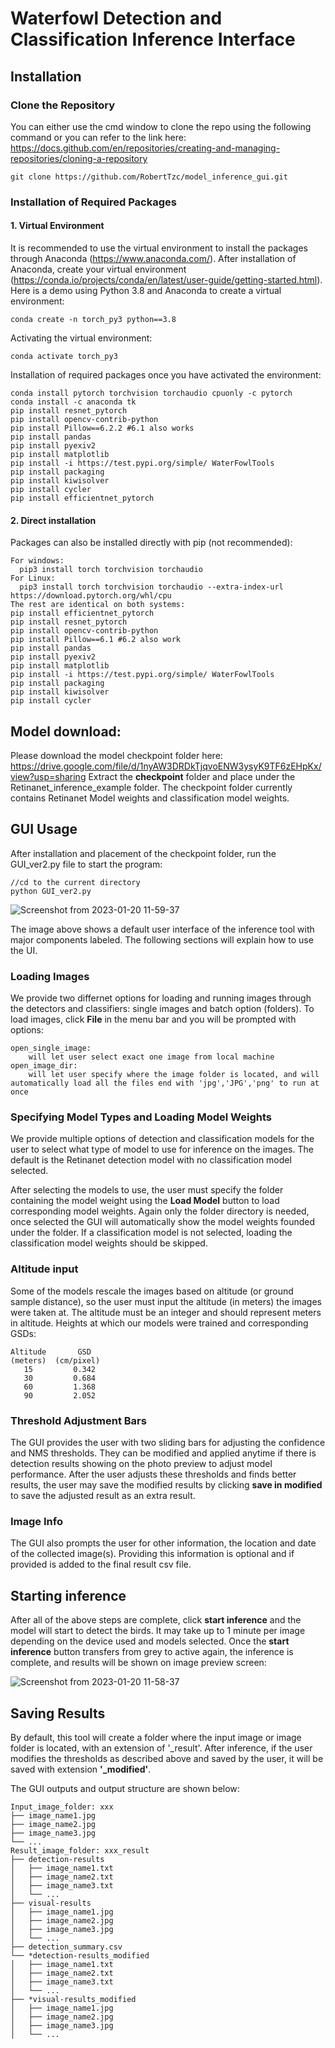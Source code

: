 # Waterfowl Detection and Classification Inference Interface


## Installation

### Clone the Repository
You can either use the cmd window to clone the repo using the following command or you can refer to the link here: https://docs.github.com/en/repositories/creating-and-managing-repositories/cloning-a-repository
```
git clone https://github.com/RobertTzc/model_inference_gui.git
```
### Installation of Required Packages
#### 1. Virtual Environment

It is recommended to use the virtual environment to install the packages through Anaconda (https://www.anaconda.com/). After installation of Anaconda, create your virtual environment (https://conda.io/projects/conda/en/latest/user-guide/getting-started.html). Here is a demo using Python 3.8 and Anaconda to create a virtual environment:
```
conda create -n torch_py3 python==3.8
```
Activating the virtual environment:
```
conda activate torch_py3
```
Installation of required packages once you have activated the environment:
```
conda install pytorch torchvision torchaudio cpuonly -c pytorch
conda install -c anaconda tk
pip install resnet_pytorch
pip install opencv-contrib-python
pip install Pillow==6.2.2 #6.1 also works
pip install pandas
pip install pyexiv2
pip install matplotlib
pip install -i https://test.pypi.org/simple/ WaterFowlTools
pip install packaging
pip install kiwisolver
pip install cycler
pip install efficientnet_pytorch
```
#### 2. Direct installation
Packages can also be installed directly with pip (not recommended):

```
For windows:
  pip3 install torch torchvision torchaudio
For Linux:
  pip3 install torch torchvision torchaudio --extra-index-url https://download.pytorch.org/whl/cpu
The rest are identical on both systems:
pip install efficientnet_pytorch
pip install resnet_pytorch
pip install opencv-contrib-python
pip install Pillow==6.1 #6.2 also work
pip install pandas
pip install pyexiv2
pip install matplotlib
pip install -i https://test.pypi.org/simple/ WaterFowlTools
pip install packaging
pip install kiwisolver
pip install cycler
```

## Model download:
Please download the model checkpoint folder here: https://drive.google.com/file/d/1nyAW3DRDkTjqvoENW3ysyK9TF6zEHpKx/view?usp=sharing 
Extract the **checkpoint** folder and place under the Retinanet_inference_example folder. The checkpoint folder currently contains Retinanet Model weights and classification model weights.

## GUI Usage
After installation and placement of the checkpoint folder, run the GUI_ver2.py file to start the program:
```
//cd to the current directory
python GUI_ver2.py
```
![Screenshot from 2023-01-20 11-59-37](https://user-images.githubusercontent.com/71574752/213773521-64013052-a17f-430c-9e7e-ac509a85f9ac.png)

The image above shows a default user interface of the inference tool with major components labeled. The following sections will explain how to use the UI.

### Loading Images 
We provide two differnet options for loading and running images through the detectors and classifiers: single images and batch option (folders). 
To load images, click **File** in the menu bar and you will be prompted with options: 
```
open_single_image: 
    will let user select exact one image from local machine
open_image_dir:
    will let user specify where the image folder is located, and will automatically load all the files end with 'jpg','JPG','png' to run at once
```

### Specifying Model Types and Loading Model Weights
We provide multiple options of detection and classification models for the user to select what type of model to use for inference on the images. The default is the Retinanet detection model with no classification model selected.

After selecting the models to use, the user must specify the folder containing the model weight using the **Load Model** button to load corresponding model weights. Again only the folder directory is needed, once selected the GUI will automatically show the model weights founded under the folder. If a classification model is not selected, loading the classification model weights should be skipped.

### Altitude input
Some of the models rescale the images based on altitude (or ground sample distance), so the user must input the altitude (in meters) the images were taken at. The altitude must be an integer and should represent meters in altitude.
Heights at which our models were trained and corresponding GSDs:
```
Altitude       GSD
(meters)  (cm/pixel)
   15         0.342
   30         0.684
   60         1.368
   90         2.052
```

### Threshold Adjustment Bars

The GUI provides the user with two sliding bars for adjusting the confidence and NMS thresholds. They can be modified and applied anytime if there is detection results showing on the photo preview to adjust model performance. After the user adjusts these thresholds and finds better results, the user may save the modified results by clicking **save in modified** to save the adjusted result as an extra result.

### Image Info

The GUI also prompts the user for other information, the location and date of the collected image(s). Providing this information is optional and if provided is added to the final result csv file.

## Starting inference

After all of the above steps are complete, click **start inference** and the model will start to detect the birds. It may take up to 1 minute per image depending on the device used and models selected. Once the **start inference** button transfers from grey to active again, the inference is complete, and results will be shown on image preview screen:

![Screenshot from 2023-01-20 11-58-37](https://user-images.githubusercontent.com/71574752/213773610-0a97c2f4-8f3a-4743-ba2a-c0f59b29050f.png)

## Saving Results
By default, this tool will create a folder where the input image or image folder is located, with an extension of '_result'. After inference, if the user modifies the thresholds as described above and saved by the user, it will be saved with extension **'_modified'**.

The GUI outputs and output structure are shown below:
```
Input_image_folder: xxx 
├── image_name1.jpg
├── image_name2.jpg
├── image_name3.jpg
└── ...
Result_image_folder: xxx_result
├── detection-results
│   ├── image_name1.txt
│   ├── image_name2.txt
│   ├── image_name3.txt
│   └── ...
├── visual-results
│   ├── image_name1.jpg
│   ├── image_name2.jpg
│   ├── image_name3.jpg
│   └── ...
├── detection_summary.csv
└── *detection-results_modified
│   ├── image_name1.txt
│   ├── image_name2.txt
│   ├── image_name3.txt
│   └── ...
├── *visual-results_modified
│   ├── image_name1.jpg
│   ├── image_name2.jpg
│   ├── image_name3.jpg
│   └── ...
```
